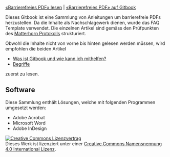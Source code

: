 [«Barrierefreies PDF» lesen](https://pixelstrolch.gitbooks.io/barrierefreies-pdf/content/) | [«Barrierefreies PDF» auf Gitbook](https://www.gitbook.com/book/pixelstrolch/barrierefreies-pdf/details)

Dieses Gitbook ist eine Sammlung von Anleitungen um barrierefreie PDFs herzustellen. Da die Inhalte als Nachschlagewerk dienen, wurde das FAQ Template verwendet. Die einzelnen Artikel sind gemäss den Prüfpunkten des [Matterhorn Protokolls](/0-2_begriffe.md) strukturiert.

Obwohl die Inhalte nicht von vorne bis hinten gelesen werden müssen, wird empfohlen die beiden Artikel
* [Was ist Gitbook und wie kann ich mithelfen?](/0-1_gitbook-mithelfen.md)
* [Begriffe](/0-2_begriffe.md)

zuerst zu lesen.

## Software
Diese Sammlung enthält Lösungen, welche mit folgenden Programmen umgesetzt werden:
* Adobe Acrobat
* Microsoft Word
* Adobe InDesign

<a rel="license" href="http://creativecommons.org/licenses/by/4.0/"><img alt="Creative Commons Lizenzvertrag" style="border-width:0" src="https://i.creativecommons.org/l/by/4.0/80x15.png" /></a><br />Dieses Werk ist lizenziert unter einer <a rel="license" href="http://creativecommons.org/licenses/by/4.0/">Creative Commons Namensnennung 4.0 International Lizenz</a>.